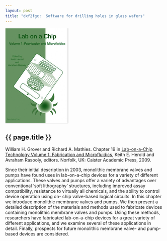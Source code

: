 ```yaml
---
layout: post
title: "dxf2fgc:  Software for drilling holes in glass wafers"
---
```


![](images/lab-on-a-chip_book_chapter.jpg)

{{ page.title }}
----------------

William H. Grover and Richard A. Mathies.  Chapter 19 in [Lab-on-a-Chip Technology Volume 1: Fabrication and Microfluidics](http://www.horizonpress.com/loc1), Keith E. Herold and Avraham Rasooly, editors.  Norfolk, UK:  Caister Academic Press, 2009.

Since their initial description in 2003, monolithic membrane valves and pumps have found uses in lab-on-a-chip devices for a variety of different applications. These valves and pumps offer a variety of advantages over conventional ‘soft lithography’ structures, including improved assay compatibility, resistance to virtually all chemicals, and the ability to control device operation using on- chip valve-based logical circuits. In this chapter we introduce monolithic membrane valves and pumps. We then present a detailed description of the materials and methods used to fabricate devices containing monolithic membrane valves and pumps. Using these methods, researchers have fabricated lab-on-a-chip devices for a great variety of different applications, and we examine several of these applications in detail. Finally, prospects for future monolithic membrane valve- and pump-based devices are considered.